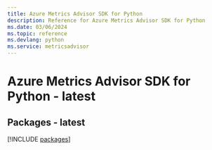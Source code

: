 ```yaml
---
title: Azure Metrics Advisor SDK for Python
description: Reference for Azure Metrics Advisor SDK for Python
ms.date: 03/06/2024
ms.topic: reference
ms.devlang: python
ms.service: metricsadvisor
---
```

# Azure Metrics Advisor SDK for Python - latest
## Packages - latest
[!INCLUDE [packages](metrics-advisor-index.md)]